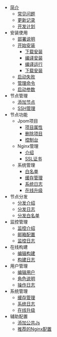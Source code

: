 * [简介]()
    * [常见问题](FQA/FQA.md)
    * [更新记录](CHANGELOG)
    * [开发计划](PLANS)
* 安装使用
    * [部署说明](安装使用/部署说明.md)
    * [开始安装](安装使用/开始安装.md)
        * [下载安装](安装使用/安装/下载安装.md)
        * [编译安装](安装使用/安装/编译安装.md)
        * [编译运行](安装使用/安装/编译运行.md)
        * [下载安装](安装使用/安装/容器化安装.md)
    * [启动失败](安装使用/启动失败.md)
    * [管理命令](安装使用/管理命令.md)
    * [启动参数](安装使用/启动参数.md)
* 节点管理
    * [添加节点](节点管理/添加节点.md)
    * [SSH管理](节点管理/SSH管理.md)
* 节点功能
    * Jpom项目
        * [项目属性](节点功能/项目管理/项目属性.md)
        * [删除项目](节点功能/项目管理/删除项目.md)
        * [控制台](节点功能/项目管理/控制台.md)
    * Nginx管理
        * [介绍](节点功能/nginx管理/介绍.md)
        * [SSL证书](节点功能/nginx管理/ssl介绍.md)
    * 系统管理
        * [白名单](节点功能/系统管理/白名单目录.md)
        * [缓存管理](节点功能/系统管理/缓存管理.md)
        * [系统日志](系统管理/系统日志.md)
        * [在线升级](系统管理/在线升级.md)
* 节点分发
    * [分发介绍](节点分发/分发介绍.md)
    * [分发日志](节点分发/分发日志.md)
    * [分发白名单](节点分发/分发白名单.md)
* 监控管理
    * [监控介绍](监控管理/监控简绍.md)
    * [邮箱配置](系统管理/邮箱配置.md)
    * [监控日志](监控管理/监控日志.md)
* 在线构建
    * [编辑构建](在线构建/编辑构建.md)
    * [构建日志](在线构建/构建日志.md)
* 用户管理
    * [编辑用户](用户管理/编辑用户.md)
    * [角色说明](用户管理/用户角色.md)
    * [操作日志](用户管理/操作日志.md)
* 系统管理
    * [缓存管理](系统管理/缓存管理.md)
    * [系统日志](系统管理/系统日志.md)
    * [在线升级](系统管理/在线升级.md)
* 辅助配置
    * [添加公共Js](辅助配置/公共Js脚本.md)
    * [推荐的Nginx配置](辅助配置/nginx-config.md)
